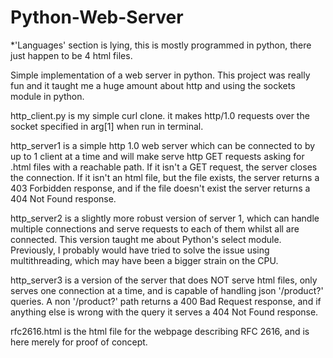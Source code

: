 # Python-Web-Server
*'Languages' section is lying, this is mostly programmed in python, there just happen to be 4 html files.

Simple implementation of a web server in python. This project was really fun and it taught me a huge amount about http and using the sockets module in python. 

http_client.py is my simple curl clone. it makes http/1.0 requests over the socket specified in arg[1] when run in terminal.

http_server1 is a simple http 1.0 web server which can be connected to by up to 1 client at a time and will make serve http GET requests asking for .html files with a reachable path. If it isn't a GET request, the server closes the connection. If it isn't an html file, but the file exists, the server returns a 403 Forbidden response, and if the file doesn't exist the server returns a 404 Not Found response.

http_server2 is a slightly more robust version of server 1, which can handle multiple connections and serve requests to each of them whilst all are connected. This version taught me about Python's select module. Previously, I probably would have tried to solve the issue using multithreading, which may have been a bigger strain on the CPU.

http_server3 is a version of the server that does NOT serve html files, only serves one connection at a time, and is capable of handling json '/product?' queries. A non '/product?' path returns a 400 Bad Request response, and if anything else is wrong with the query it serves a 404 Not Found response.

rfc2616.html is the html file for the webpage describing RFC 2616, and is here merely for proof of concept.
